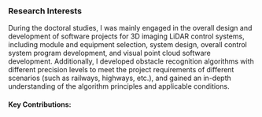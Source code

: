 ### **Research Interests**   

During the doctoral studies, I was mainly engaged in the overall design and development of software projects for 3D imaging LiDAR control systems, including module and equipment selection, system design, overall control system program development, and visual point cloud software development. Additionally, I developed obstacle recognition algorithms with different precision levels to meet the project requirements of different scenarios (such as railways, highways, etc.), and gained an in-depth understanding of the algorithm principles and applicable conditions.

#### Key Contributions:    
